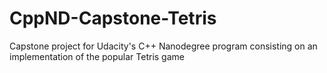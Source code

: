 # CppND-Capstone-Tetris
Capstone project for Udacity's C++ Nanodegree program consisting on an implementation of the popular Tetris game
